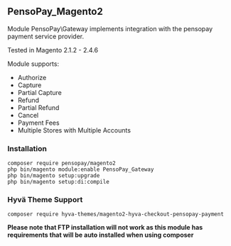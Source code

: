 ## PensoPay_Magento2

Module PensoPay\Gateway implements integration with the pensopay payment service provider.

Tested in Magento 2.1.2 - 2.4.6

Module supports:
* Authorize
* Capture 
* Partial Capture
* Refund
* Partial Refund
* Cancel
* Payment Fees
* Multiple Stores with Multiple Accounts

### Installation
```
composer require pensopay/magento2
php bin/magento module:enable PensoPay_Gateway
php bin/magento setup:upgrade
php bin/magento setup:di:compile
``` 

### Hyvä Theme Support
```
composer require hyva-themes/magento2-hyva-checkout-pensopay-payment
```


**Please note that FTP installation will not work as this module has requirements that will be auto installed when using composer**
